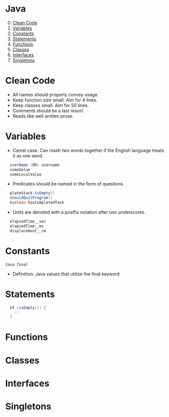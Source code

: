 # Java

0. [Clean Code](#cleancode)
1. [Variables](#variables)
2. [Constants](#constants)
3. [Statements](#statements)
4. [Functions](#functions)
5. [Classes](#classes)
6. [Interfaces](#interfaces)
7. [Singletons](#singletons)

# Clean Code
  - All names should properly convey usage.
  - Keep function size small. Aim for 4 lines.
  - Keep classes small. Aim for 50 lines.
  - Comments should be a last resort.
  - Reads like well written prose.

# Variables
  - Camel case.  Can mash two words together if the English language treats it as one word.
```Java
  userName (OR) username
  someValue
  someLocalValue
```
  - Predicates should be named in the form of questions. 
```Java
  plateStack.isEmpty()
  shouldQuitProgram()
  boolean hasCompletedTask
```
  - Units are denoted with a postfix notation after two underscores.
```Java
  elapsedTime__sec
  elapsedTime__ms
  displacement__cm
```

# Constants
```Java final ```
- Definition: Java values that utilize the final keyword

# Statements
```Java
  if (isEmpty()) {
    //
  }
```

# Functions

# Classes

# Interfaces

# Singletons

